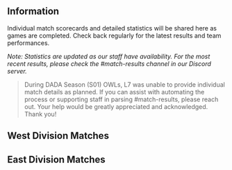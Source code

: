 ## Information

Individual match scorecards and detailed statistics will be shared here as games are completed. Check back regularly for the latest results and team performances.

*Note: Statistics are updated as our staff have availability. For the most recent results, please check the #match-results channel in our Discord server.*

>  During DADA Season (S01) OWLs, L7 was unable to provide individual match details as planned. If you can assist with automating the process or supporting staff in parsing #match-results, please reach out. Your help would be greatly appreciated and acknowledged. Thank you!

## West Division Matches
<div id="west-season-matches"></div>

## East Division Matches
<div id="east-season-matches"></div>